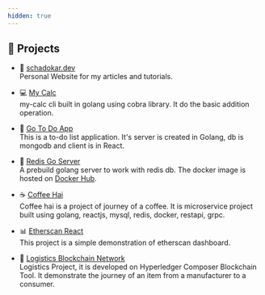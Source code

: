 ```yaml
---
hidden: true
---
```


## :rocket: Projects

- :pencil: [schadokar.dev](https://github.com/schadokar/schadokar.dev)   
Personal Website for my articles and tutorials.  

- :computer: [My Calc](https://github.com/schadokar/my-calc)  
my-calc cli built in golang using cobra library. It do the basic addition operation.

- :memo: [Go To Do App](https://github.com/schadokar/go-to-do-app)  
This is a to-do list application. It's server is created in Golang, db is mongodb and client is in React.

- :whale: [Redis Go Server](https://github.com/schadokar/)  
A prebuild golang server to work with redis db. The docker image is hosted on [Docker Hub](https://hub.docker.com/r/schadokar/redis-go-server).

- :coffee: [Coffee Hai](https://github.com/schadokar/coffee-hai)  
Coffee hai is a project of journey of a coffee. It is microservice project built using golang, reactjs, mysql, redis, docker, restapi, grpc.

- :bar_chart: [Etherscan React](https://github.com/schadokar/etherscan-react)  
This project is a simple demonstration of etherscan dashboard.

- :truck: [Logistics Blockchain Network](https://github.com/schadokar/logistics-blockchain-network)  
Logistics Project, it is developed on Hyperledger Composer Blockchain Tool. It demonstrate the journey of an item from a manufacturer to a consumer.
